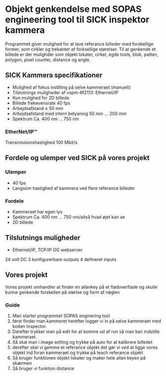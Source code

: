 # Objekt genkendelse med SOPAS engineering tool til SICK inspektor kammera
Programmet giver mulighed for at lave referance billeder med forskellige former, som cirkler og trekanter af forksellige størelser. 
Til at genkende et billede er der mulighder som objekt lokater, cirkel, egde tools, blob, patten, polygon, pixel counter, distance og angle.


## SICK Kammera specifikationer
- Mulighed af fokus instilling på selve kammeraet (manuelt)
- Tilslutnings muligheder af vspm-6f2113: Ethernet/IP
- Kun mulighed for 2D billede
- Billede frekevensrate 40 fps
- Arbejdsafstand	≥ 50 mm
- Arbejdsafstand med intern belysning	50 mm ... 200 mm
- Spektrum	Ca. 400 nm ... 750 nm
### EtherNet/IP™
Transmissionshastighed	100 Mbit/s

## Fordele og ulemper ved SICK på vores projekt 
### Ulemper
- 40 fps
- Langsom hastighed af kammera ved flere referance billeder
  
### Fordele
- Kammeraet har egen lys
- Spektrum	Ca. 400 nm ... 750 nm/altså hvad øjet kan se
- 2D billede

## Tilslutnings muligheder
- Ethernet/IP, TCP/IP OG webserver

24 volt DC
3 konfigurerbare outputs
4 defineret inputs

## Vores projekt
Vores projekt omhandler at finder en allankey på et fladoverflade og skulle kunne genkende forskellen på størlse og form af nøglen
### Guide 
1. Man starter programmet SOPAS enginering tool
2. først finder man kammeret herefter logger vi in på selve kammeraet med koden Inspector.
3. Derefter trykker man på edit for at komme ud af run så man kan indstille kammeraet.
4. Så skal man i image setting og trykke på auto for at kalibrere billedet
5. derefter skal vi gemme et referance objekt det gør vi ved at ligge vores objekt ind foran kammeraet og trykke på teach referance objekt
6. Så bruger funktionen objekt lokater og maker hele allan keyen på skærmen
7. Så bruger vi funktion distance 



